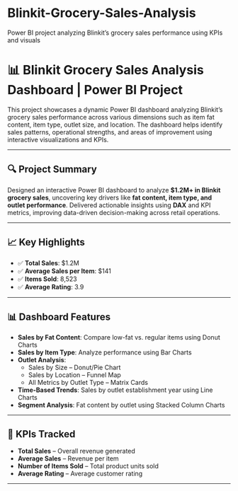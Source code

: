 # Blinkit-Grocery-Sales-Analysis
Power BI project analyzing Blinkit’s grocery sales performance using KPIs and visuals

# 📊 Blinkit Grocery Sales Analysis Dashboard | Power BI Project

This project showcases a dynamic Power BI dashboard analyzing Blinkit’s grocery sales performance across various dimensions such as item fat content, item type, outlet size, and location. The dashboard helps identify sales patterns, operational strengths, and areas of improvement using interactive visualizations and KPIs.

---

## 🔍 Project Summary

Designed an interactive Power BI dashboard to analyze **$1.2M+ in Blinkit grocery sales**, uncovering key drivers like **fat content, item type, and outlet performance**. Delivered actionable insights using **DAX** and KPI metrics, improving data-driven decision-making across retail operations.

---

## 📈 Key Highlights

- ✅ **Total Sales**: $1.2M  
- ✅ **Average Sales per Item**: $141  
- ✅ **Items Sold**: 8,523  
- ✅ **Average Rating**: 3.9  

---

## 📊 Dashboard Features

- **Sales by Fat Content**: Compare low-fat vs. regular items using Donut Charts  
- **Sales by Item Type**: Analyze performance using Bar Charts  
- **Outlet Analysis**:
  - Sales by Size – Donut/Pie Chart
  - Sales by Location – Funnel Map
  - All Metrics by Outlet Type – Matrix Cards  
- **Time-Based Trends**: Sales by outlet establishment year using Line Charts  
- **Segment Analysis**: Fat content by outlet using Stacked Column Charts

---

## 🧠 KPIs Tracked

- **Total Sales** – Overall revenue generated  
- **Average Sales** – Revenue per item  
- **Number of Items Sold** – Total product units sold  
- **Average Rating** – Average customer rating

---



